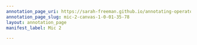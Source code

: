 ```yaml
---
annotation_page_uri: https://sarah-freeman.github.io/annotating-operator/annotations/mic-2-canvas-1-0-01-35-78.json
annotation_page_slug: mic-2-canvas-1-0-01-35-78
layout: annotation_page
manifest_label: Mic 2

---
```

